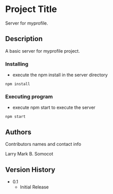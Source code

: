# Project Title

Server for myprofile.

## Description

A basic server for myprofile project.

### Installing

* execute the npm install in the server directory

```
npm install 
```

### Executing program

* execute npm start to execute the server
```
npm start 
```

## Authors

Contributors names and contact info

Larry Mark B. Somocot

## Version History

* 0.1
    * Initial Release

